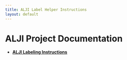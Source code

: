 ```yaml
---
title: ALJI Label Helper Instructions
layout: default
---
```


# ALJI Project Documentation

- [**ALJI Labeling Instructions**](Labeling_Instructions.html)
